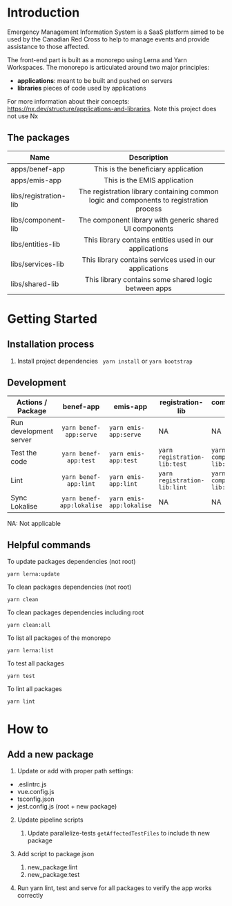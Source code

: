 # Introduction
Emergency Management Information System is a SaaS platform aimed to be used by the Canadian
Red Cross to help to manage events and provide assistance to those affected.

The front-end part is built as a monorepo using Lerna and Yarn Workspaces. The monorepo is articulated around two major principles:
- **applications**: meant to be built and pushed on servers
- **libraries** pieces of code used by applications

For more information about their concepts: https://nx.dev/structure/applications-and-libraries. Note this project does not use Nx

## The packages

| Name                  |                                       Description                                       |
|-----------------------|:---------------------------------------------------------------------------------------:|
| apps/benef-app        |                           This is the beneficiary application                           |
| apps/emis-app         |                              This is the EMIS application                               | 
| libs/registration-lib | The registration library containing common logic and components to registration process | 
| libs/component-lib    |                 The component library with generic shared UI components                 | 
| libs/entities-lib     |                 This library contains entities used in our applications                 | 
| libs/services-lib     |                 This library contains services used in our applications                 | 
| libs/shared-lib       |                  This library contains some shared logic between apps                   | 


# Getting Started
## Installation process

1. Install project dependencies
``` yarn install``` or ```yarn bootstrap```

## Development

| Actions / Package      |           benef-app           | emis-app                      | registration-lib                 | component-lib                 | entities-lib                 |
|------------------------|:-----------------------------:|-------------------------------|----------------------------------|-------------------------------|------------------------------|
| Run development server |  ```yarn benef-app:serve```   | ```yarn emis-app:serve```     | NA                               | NA                            | NA                           |
| Test the code          |   ```yarn benef-app:test```   | ```yarn emis-app:test```     | ```yarn registration-lib:test``` | ```yarn component-lib:test``` | ```yarn entities-lib:test``` | 
| Lint                   |   ```yarn benef-app:lint```   | ```yarn emis-app:lint```     | ```yarn registration-lib:lint``` | ```yarn component-lib:lint``` | ```yarn entities-lib:lint``` | 
| Sync Lokalise          | ```yarn benef-app:lokalise``` | ```yarn emis-app:lokalise``` | NA                               | NA                            | NA                           | 

NA: Not applicable

## Helpful commands

To update packages dependencies (not root)
```
yarn lerna:update
```

To clean packages dependencies (not root)
```
yarn clean
```

To clean packages dependencies including root
```
yarn clean:all
```

To list all packages of the monorepo
```
yarn lerna:list
```

To test all packages
```
yarn test
```

To lint all packages
```
yarn lint
```

# How to
## Add a new package

1) Update or add with proper path settings:
- .eslintrc.js
- vue.config.js
- tsconfig.json
- jest.config.js (root + new package)

2) Update pipeline scripts
   1) Update parallelize-tests `getAffectedTestFiles` to include th new package

3) Add script to package.json
   1) new_package:lint
   3) new_package:test

4) Run yarn lint, test and serve for all packages to verify the app works correctly
